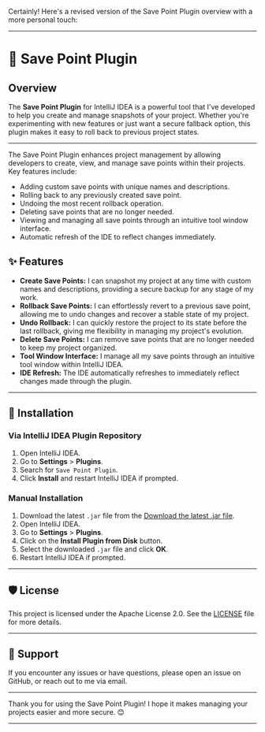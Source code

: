 Certainly! Here's a revised version of the Save Point Plugin overview with a more personal touch:

---

# 🛑 Save Point Plugin

## Overview

The **Save Point Plugin** for IntelliJ IDEA is a powerful tool that I've developed to help you create and manage snapshots of your project. Whether you're experimenting with new features or just want a secure fallback option, this plugin makes it easy to roll back to previous project states. 

---

<!-- Plugin description -->
The Save Point Plugin enhances project management by allowing developers to create, view, and manage save points within their projects. Key features include:
- Adding custom save points with unique names and descriptions.
- Rolling back to any previously created save point.
- Undoing the most recent rollback operation.
- Deleting save points that are no longer needed.
- Viewing and managing all save points through an intuitive tool window interface.
- Automatic refresh of the IDE to reflect changes immediately.
<!-- Plugin description end -->

## ✨ Features

- **Create Save Points:** I can snapshot my project at any time with custom names and descriptions, providing a secure backup for any stage of my work.
- **Rollback Save Points:** I can effortlessly revert to a previous save point, allowing me to undo changes and recover a stable state of my project.
- **Undo Rollback:** I can quickly restore the project to its state before the last rollback, giving me flexibility in managing my project's evolution.
- **Delete Save Points:** I can remove save points that are no longer needed to keep my project organized.
- **Tool Window Interface:** I manage all my save points through an intuitive tool window within IntelliJ IDEA.
- **IDE Refresh:** The IDE automatically refreshes to immediately reflect changes made through the plugin.

---

## 🚀 Installation

### Via IntelliJ IDEA Plugin Repository

1. Open IntelliJ IDEA.
2. Go to **Settings** > **Plugins**.
3. Search for `Save Point Plugin`.
4. Click **Install** and restart IntelliJ IDEA if prompted.

### Manual Installation

1. Download the latest `.jar` file from the [Download the latest .jar file](https://drive.google.com/uc?export=download&id=1_FZYxZ_yT-YmCyBPO5ddsjrOczMsODuB).
2. Open IntelliJ IDEA.
3. Go to **Settings** > **Plugins**.
4. Click on the **Install Plugin from Disk** button.
5. Select the downloaded `.jar` file and click **OK**.
6. Restart IntelliJ IDEA if prompted.

---

## 🛡️ License

This project is licensed under the Apache License 2.0. See the [LICENSE](LICENSE) file for more details.

---

## 💬 Support

If you encounter any issues or have questions, please open an issue on GitHub, or reach out to me via email.

---

Thank you for using the Save Point Plugin! I hope it makes managing your projects easier and more secure. 😊

---
